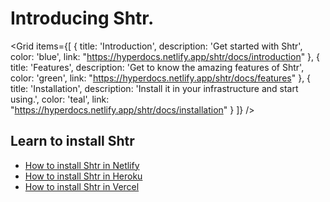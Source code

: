 # Introducing Shtr.

<Grid
items={[
{
title: 'Introduction',
description: 'Get started with Shtr',
color: 'blue',
link: "https://hyperdocs.netlify.app/shtr/docs/introduction"
},
{
title: 'Features',
description: 'Get to know the amazing features of Shtr',
color: 'green',
link: "https://hyperdocs.netlify.app/shtr/docs/features"
},
{
title: 'Installation',
description: 'Install it in your infrastructure and start using.',
color: 'teal',
link: "https://hyperdocs.netlify.app/shtr/docs/installation"
}
]}
/>

## Learn to install Shtr

- [How to install Shtr in Netlify](https://hyperdocs.netlify.app/shtr/docs/guide-to-install-shtr-in-netlify)
- [How to install Shtr in Heroku](https://hyperdocs.netlify.app/shtr/docs/Guide-to-install-Shtr-in-Heroku)
- [How to install Shtr in Vercel](https://hyperdocs.netlify.app/shtr/docs/Guide-to-install-Shtr-in-Vercel)
